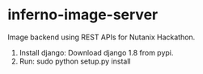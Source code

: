 # inferno-image-server

Image backend using REST APIs for Nutanix Hackathon.

1. Install django: Download django 1.8 from pypi.
2. Run: sudo python setup.py install
